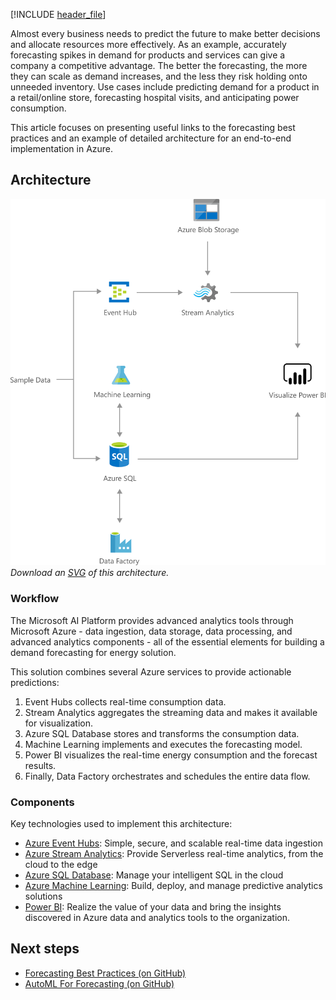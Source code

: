 [!INCLUDE [header_file](../../../includes/sol-idea-header.md)]

Almost every business needs to predict the future to make better decisions and allocate resources more effectively. As an example, accurately forecasting spikes in demand for products and services can give a company a competitive advantage. The better the forecasting, the more they can scale as demand increases, and the less they risk holding onto unneeded inventory. Use cases include predicting demand for a product in a retail/online store, forecasting hospital visits, and anticipating power consumption.

This article focuses on presenting useful links to the forecasting best practices and an example of detailed architecture for an end-to-end implementation in Azure.

## Architecture

![Architecture diagram](../media/demand-forecasting.png)
*Download an [SVG](../media/demand-forecasting.svg) of this architecture.*

### Workflow

The Microsoft AI Platform provides advanced analytics tools through Microsoft Azure - data ingestion, data storage, data processing, and advanced analytics components - all of the essential elements for building a demand forecasting for energy solution.

This solution combines several Azure services to provide actionable predictions:

  1. Event Hubs collects real-time consumption data.
  2. Stream Analytics aggregates the streaming data and makes it available for visualization.
  3. Azure SQL Database stores and transforms the consumption data.
  4. Machine Learning implements and executes the forecasting model.
  5. Power BI visualizes the real-time energy consumption and the forecast results.
  6. Finally, Data Factory orchestrates and schedules the entire data flow.

### Components

Key technologies used to implement this architecture:

* [Azure Event Hubs](https://azure.microsoft.com/services/event-hubs/): Simple, secure, and scalable real-time data ingestion
* [Azure Stream Analytics](https://azure.microsoft.com/services/stream-analytics/): Provide Serverless real-time analytics, from the cloud to the edge
* [Azure SQL Database](https://azure.microsoft.com/services/sql-database/): Manage your intelligent SQL in the cloud
* [Azure Machine Learning](https://azure.microsoft.com/services/machine-learning): Build, deploy, and manage predictive analytics solutions
* [Power BI](https://azure.microsoft.com/services/developer-tools/power-bi/): Realize the value of your data and bring the insights discovered in Azure data and analytics tools to the organization.

## Next steps

  * [Forecasting Best Practices (on GitHub)](https://github.com/microsoft/forecasting)
  * [AutoML For Forecasting (on GitHub)](https://github.com/Azure/MachineLearningNotebooks/tree/master/how-to-use-azureml/automated-machine-learning)

